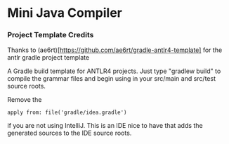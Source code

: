 # Mini Java Compiler



### Project Template Credits

Thanks to (ae6rt)[https://github.com/ae6rt/gradle-antlr4-template] for 
the antlr gradle project template 

A Gradle build template for ANTLR4 projects.  Just type "gradlew
build" to compile the grammar files and begin using in your src/main
and src/test source roots.

Remove the 

	apply from: file('gradle/idea.gradle')

if you are not using IntelliJ.  This is an IDE nice to have that
adds the generated sources to the IDE source roots.
